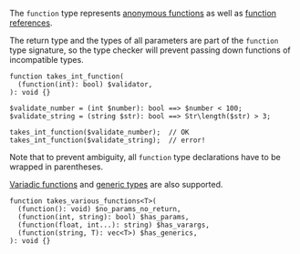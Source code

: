 The `function` type represents
[anonymous functions](/hack/functions/anonymous-functions)
as well as
[function references](/hack/functions/function-references).

The return type and the types of all parameters are part of the `function` type
signature, so the type checker will prevent passing down functions of
incompatible types.

```
function takes_int_function(
  (function(int): bool) $validator,
): void {}

$validate_number = (int $number): bool ==> $number < 100;
$validate_string = (string $str): bool ==> Str\length($str) > 3;

takes_int_function($validate_number);  // OK
takes_int_function($validate_string);  // error!
```

Note that to prevent ambiguity, all `function` type declarations have to be
wrapped in parentheses.

[Variadic functions](/hack/functions/introduction#variadic-functions) and
[generic types](/hack/generics/some-basics) are also supported.

```
function takes_various_functions<T>(
  (function(): void) $no_params_no_return,
  (function(int, string): bool) $has_params,
  (function(float, int...): string) $has_varargs,
  (function(string, T): vec<T>) $has_generics,
): void {}
```
